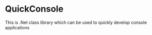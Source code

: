 # QuickConsole
This is .Net class library which can be used  to quickly develop console applications
